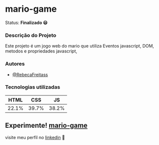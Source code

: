 # mario-game

Status: **Finalizado 😃**
 ### Descrição do Projeto
   Este projeto é um jogo web do mario que utiliza Eventos javascript, DOM, metodos e propriedades javascript, 
   
 ### Autores
- [@RebecaFreitass](https://github.com/RebecaFreitass)

 ### Tecnologias utilizadas
  HTML| CSS | JS
  ---|---|---|
 22.1%|39.7%|38.2%

  
## Experimente!  [mario-game](https://rebecafreitass.github.io/mario-game/)



visite meu perfil no [linkedin](https://www.linkedin.com/in/rebeca-freitas-16b16a232/) 💟

